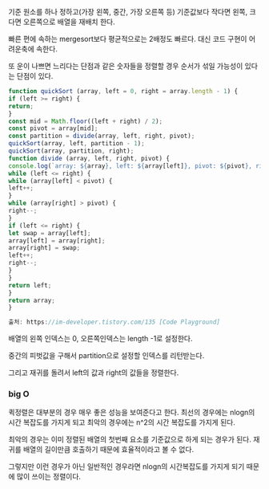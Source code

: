 기준 원소를 하나 정하고(가장 왼쪽, 중간, 가장 오른쪽 등) 기준값보다 작다면 왼쪽, 크다면 오른쪽으로 배열을 재배치 한다.

빠른 편에 속하는 mergesort보다 평균적으로는 2배정도 빠르다. 대신 코드 구현이 어려운축에 속한다.

또 운이 나쁘면 느리다는 단점과 같은 숫자들을 정렬할 경우 순서가 섞일 가능성이 있다는 단점이 있다.

```jsx
function quickSort (array, left = 0, right = array.length - 1) {
if (left >= right) {
return;
}
const mid = Math.floor((left + right) / 2);
const pivot = array[mid];
const partition = divide(array, left, right, pivot);
quickSort(array, left, partition - 1);
quickSort(array, partition, right);
function divide (array, left, right, pivot) {
console.log(`array: ${array}, left: ${array[left]}, pivot: ${pivot}, right: ${array[right]}`)
while (left <= right) {
while (array[left] < pivot) {
left++;
}
while (array[right] > pivot) {
right--;
}
if (left <= right) {
let swap = array[left];
array[left] = array[right];
array[right] = swap;
left++;
right--;
}
}
return left;
}
return array;
}

출처: https://im-developer.tistory.com/135 [Code Playground]
```

배열의 왼쪽 인덱스는 0, 오른쪽인덱스는 length -1로 설정한다.

중간의 피벗값을 구해서 partition으로 설정할 인덱스를 리턴받는다.

그리고 재귀를 돌려서 left의 값과 right의 값들을 정렬한다.

### big O

퀵정렬은 대부분의 경우 매우 좋은 성능을 보여준다고 한다. 최선의 경우에는 nlogn의 시간 복잡도를 가지게 되고 최악의 경우에는 n^2의 시간 복잡도를 가지게 된다.

최악의 경우는 이미 정렬된 배열의 첫번째 요소를 기준값으로 하게 되는 경우가 된다. 재귀를 배열의 길이만큼 호출하기 때문에 효율적이라고 볼 수 없다.

그렇지만 이런 경우가 아닌 일반적인 경우라면 nlogn의 시간복잡도를 가지게 되기 때문에 많이 쓰이는 정렬이다.
